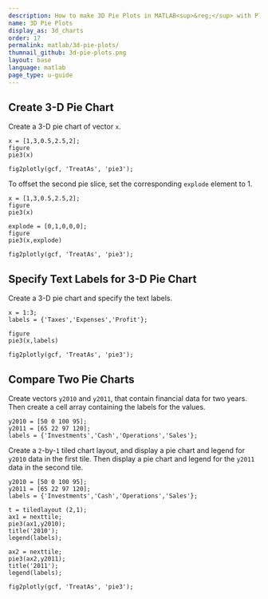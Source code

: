 ```yaml
---
description: How to make 3D Pie Plots in MATLAB<sup>&reg;</sup> with Plotly.
name: 3D Pie Plots
display_as: 3d_charts
order: 17
permalink: matlab/3d-pie-plots/
thumnail_github: 3d-pie-plots.png
layout: base
language: matlab
page_type: u-guide
---
```


## Create 3-D Pie Chart

Create a 3-D pie chart of vector `x`. 

```{matlab}
x = [1,3,0.5,2.5,2];
figure
pie3(x)

fig2plotly(gcf, 'TreatAs', 'pie3');
```

To offset the second pie slice, set the corresponding `explode` element to 1.

```{matlab}
x = [1,3,0.5,2.5,2];
figure
pie3(x)

explode = [0,1,0,0,0];
figure
pie3(x,explode)

fig2plotly(gcf, 'TreatAs', 'pie3');
```


<!--------------------- EXAMPLE BREAK ------------------------->

## Specify Text Labels for 3-D Pie Chart

Create a 3-D pie chart and specify the text labels.

```{matlab}
x = 1:3;
labels = {'Taxes','Expenses','Profit'};
    
figure
pie3(x,labels)

fig2plotly(gcf, 'TreatAs', 'pie3');
```

<!--------------------- EXAMPLE BREAK ------------------------->

## Compare Two Pie Charts

Create vectors `y2010` and `y2011`, that contain financial data for two years. Then create a cell array containing the labels for the values.

```{matlab}
y2010 = [50 0 100 95];
y2011 = [65 22 97 120];
labels = {'Investments','Cash','Operations','Sales'};
```

Create a `2`-by-`1` tiled chart layout, and display a pie chart and legend for `y2010` data in the first tile. Then display a pie chart and legend for the `y2011` data in the second tile.

```{matlab}
y2010 = [50 0 100 95];
y2011 = [65 22 97 120];
labels = {'Investments','Cash','Operations','Sales'};

t = tiledlayout (2,1);
ax1 = nexttile;
pie3(ax1,y2010);
title('2010');
legend(labels);

ax2 = nexttile;
pie3(ax2,y2011);
title('2011');
legend(labels);

fig2plotly(gcf, 'TreatAs', 'pie3');
```


<!--------------------- EXAMPLE BREAK ------------------------->

